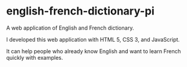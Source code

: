 # english-french-dictionary-pi
A web application of English and French dictionary.

I developed this web application with HTML 5, CSS 3, and JavaScript.

It can help people who already know English and want to learn French quickly with examples.